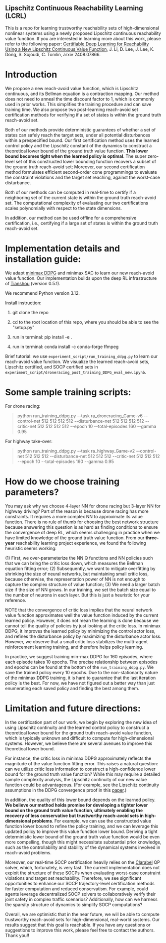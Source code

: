 ## Lipschitz Continuous Reachability Learning (LCRL)

This is a repo for learning trustworthy reachability sets of high-dimensional nonlinear systems using a newly proposed Lipschitz continuous reachability value function. If you are interested in learning more about this work, please refer to the following paper: [Certifiable Deep Learning for Reachability Using a New Lipschitz Continuous Value Function](https://arxiv.org/abs/2408.07866), J. Li, D. Lee, J. Lee, K. Dong, S. Sojoudi, C. Tomlin, arxiv 2408.07866.


# Introduction

We propose a new reach-avoid value function, which is Lipschitz continuous, and its Bellman equation is a contraction mapping. Our method does not need to anneal the time discount factor to 1, which is commonly used in prior works. This simplifies the training procedure and can save training time. We also propose two post-learning reach-avoid set certification methods for verifying if a set of states is within the ground truth reach-avoid set.


Both of our methods provide deterministic guarantees of whether a set of states can safely reach the target sets, under all potential disturbances within a prespecified bound. Our first certification method uses the learned control policy and the Lipschitz constant of the dynamics to construct a theoretical lower bound of the ground truth value function. **This lower bound becomes tight when the learned policy is optimal**. The super zero-level set of this constructed lower bounding function recovers a subset of the ground truth reach-avoid set; Moreover, our second certification method formulates efficient second-order cone programmings to evaluate the constraint violations and the target set reaching, against the worst-case disturbance. 

Both of our methods can be computed in real-time to certify if a neighboring set of the current state is within the ground truth reach-avoid set. The computational complexity of evaluating our two certifications scales polynomially with respect to the state dimensions.

In addition, our method can be used offline for a comprehensive certification, i.e., certifying if a large set of states is within the ground truth reach-avoid set.



# Implementation details and installation guide:

We adapt [minimax DDPG](http://aima.eecs.berkeley.edu/~russell/papers/aaai19-marl.pdf) and minimax SAC to learn our new reach-avoid value function. Our implementation builds upon the deep RL infrastructure of [Tianshou](https://github.com/thu-ml/tianshou) (version 0.5.1).  

We recommend Python version 3.12. 

Install instruction:

1. git clone the repo

2. cd to the root location of this repo, where you should be able to see the "setup.py"

3. run in terminal: pip install -e .

4. run in terminal: conda install -c conda-forge ffmpeg

Brief tutorial: we use `experiment_script/run_training_ddpg.py` to learn our reach-avoid value function. We visualize the learned reach-avoid sets, Lipschitz certified, and SOCP certified sets in `experiment_script/droneracing_post_training_DDPG_eval_new.ipynb`. 

# Some sample training scripts:

For drone racing: 

> python run_training_ddpg.py --task ra_droneracing_Game-v6 --control-net 512 512 512 512 --disturbance-net 512 512 512 512 --critic-net 512 512 512 512 --epoch 10 --total-episodes 160 --gamma 0.95

For highway take-over: 

> python run_training_ddpg.py --task ra_highway_Game-v2 --control-net 512 512 512 --disturbance-net 512 512 512 --critic-net 512 512 512 --epoch 10 --total-episodes 160 --gamma 0.95

# How do we choose training parameters?

You may ask why we choose 4-layer NN for drone racing but 3-layer NN for highway driving? Part of the reason is because drone racing has more constraints. It requires a more complex NN to approximate its value function. There is no rule of thumb for choosing the best network structure because answering this question is as hard as finding conditions to ensure the convergence of deep RL, which seems challenging in practice when we have limited knowledge of the ground truth value function. From our **three-year** reachability learning project experience, we found the following heuristic seems working: 

(1) First, we over-parameterize the NN Q functions and NN policies such that we can bring the critic loss down, which measures the Bellman equation fitting error;
(2) Subsequently, we want to mitigate overfitting by shrinking the size of neural networks, but maintaining small critic loss, because otherwise, the representation power of NN is not enough to capture the complex structure of value function;
(3) We need a larger batch size if the size of NN grows. In our training, we set the batch size equal to the number of neurons in each layer. But this is just a heuristic for your reference. 

NOTE that the convergence of critic loss implies that the neural network value function approximates well the value function induced by the current learned policy. However, it does not mean the learning is done because we cannot tell the quality of policies by just looking at the critic loss. In minimax DDPG, it improves the learned policy by minimizing the control actor loss, and refines the disturbance policy by maximizing the disturbance actor loss. However, we observe that a small critic loss stabilizes the multi-agent reinforcement learning training, and therefore helps policy learning. 

In practice, we suggest training min-max DDPG for 160 episodes, where each episode takes 10 epochs. The precise relationship between episodes and epochs can be found at the bottom of the `run_training_ddpg.py`. We save the trained policy every 10 epochs. Due to the non-stationarity nature of the minimax DDPG training, it is hard to guarantee that the last iteration policy is the best. For now, we have not figured out a better way than just enumerating each saved policy and finding the best among them. 


# Limitation and future directions:
In the certification part of our work, we begin by exploring the new idea of using Lipschitz continuity and the learned control policy to construct a theoretical lower bound for the ground truth reach-avoid value function, which is typically unknown and difficult to compute for high-dimensional systems. However, we believe there are several avenues to improve this theoretical lower bound. 

For instance, the critic loss in minimax DDPG approximately reflects the magnitude of the value function fitting error. This raises a natural question: can we utilize critic loss information to construct a high-confidence lower bound for the ground truth value function? While this may require a detailed sample complexity analysis, the Lipschitz continuity of our new value function could be advantageous. (For example, see the Lipschitz continuity assumptions in the DDPG convergence proof in this [paper](https://proceedings.mlr.press/v180/xiong22a/xiong22a.pdf).) 

In addition, the quality of this lower bound depends on the learned policy. **We believe our method holds promise for developing a tighter lower bound on the ground truth value function, ultimately enabling the recovery of less conservative but trustworthy reach-avoid sets in high-dimensional problems**. For example, we can use the constructed value function lower bound to refine the policy training, and we can leverage this updated policy to improve this value function lower bound. Deriving a tight deterministic lower bound of the ground truth value function would be even more compelling, though this might necessitate substantial prior knowledge, such as the controllability and stability of the dynamical systems involved in reach-avoid problems.


Moreover, our real-time SOCP certification heavily relies on the [Clarabel](https://clarabel.org/stable/examples/py/example_socp/) QP solver, which, fortunately, is very fast. The current implementation does not exploit the structure of these SOCPs when evaluating worst-case constraint violations and target set reachability. Therefore, we see significant opportunities to enhance our SOCP trajectory-level certification methods for faster computation and reduced conservatism. For example, could agents leverage decentralized SOCP solvers to collaboratively verify their joint safety in complex traffic scenarios? Additionally, how can we harness the sparsity structure of dynamics to simplify SOCP computations?


Overall, we are optimistic that in the near future, we will be able to compute trustworthy reach-avoid sets for high-dimensional, real-world systems. Our results suggest that this goal is reachable. If you have any questions or suggestions to improve this work, please feel free to contact the authors. Thank you!!

